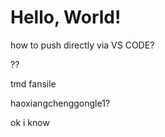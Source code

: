 # Hello, World!

how to push directly via VS CODE?

??

tmd fansile

haoxiangchenggongle1?

ok i know